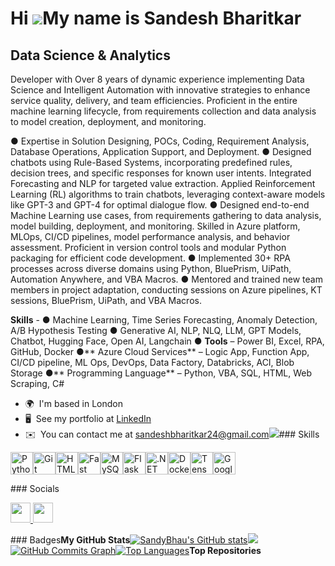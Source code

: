 Hi ![](https://user-images.githubusercontent.com/18350557/176309783-0785949b-9127-417c-8b55-ab5a4333674e.gif)My name is Sandesh Bharitkar
=========================================================================================================================================

Data Science & Analytics
------------------------

Developer with Over 8 years of dynamic experience implementing Data Science and Intelligent Automation with innovative strategies to enhance service quality, delivery, and team efficiencies. Proficient in the entire machine learning lifecycle, from requirements collection and data analysis to model creation, deployment, and monitoring. 

● Expertise in Solution Designing, POCs, Coding, Requirement Analysis, Database Operations, Application Support, and Deployment. 
● Designed chatbots using Rule-Based Systems, incorporating predefined rules, decision trees, and specific responses for known user intents. Integrated Forecasting and NLP for targeted value extraction. Applied Reinforcement Learning (RL) algorithms to train chatbots, leveraging context-aware models like GPT-3 and GPT-4 for optimal dialogue flow. 
● Designed end-to-end Machine Learning use cases, from requirements gathering to data analysis, model building, deployment, and monitoring. Skilled in Azure platform, MLOps, CI/CD pipelines, model performance analysis, and behavior assessment. Proficient in version control tools and modular Python packaging for efficient code development. 
● Implemented 30+ RPA processes across diverse domains using Python, BluePrism, UiPath, Automation Anywhere, and VBA Macros. 
● Mentored and trained new team members in project adaptation, conducting sessions on Azure pipelines, KT sessions, BluePrism, UiPath, and VBA Macros. 

**Skills** - 
● Machine Learning, Time Series Forecasting, Anomaly Detection, A/B Hypothesis Testing 
● Generative AI, NLP, NLQ, LLM, GPT Models, Chatbot, Hugging Face, Open AI, Langchain 
● **Tools** – Power BI, Excel, RPA, GitHub, Docker 
●** Azure Cloud Services** – Logic App, Function App, CI/CD pipeline, ML Ops, DevOps, Data Factory, Databricks, ACI, Blob Storage
●** Programming Language** – Python, VBA, SQL, HTML, Web Scraping, C#

*   🌍  I'm based in London
*   🖥️  See my portfolio at [LinkedIn](http://www.linkedin.com/in/sandesh-bharitkar/)
*   ✉️  You can contact me at [sandeshbharitkar24@gmail.com](mailto:sandeshbharitkar24@gmail.com)<a href="https://www.github.com/SandyBhau" target="_blank" rel="noreferrer"><img
                  src="https://img.shields.io/github/followers/SandyBhau?logo=github&style=for-the-badge&color=0891b2&labelColor=1c1917" /></a>### Skills 
<p align="left">
<a href="https://www.python.org/" target="_blank" rel="noreferrer"><img src="https://raw.githubusercontent.com/danielcranney/readme-generator/main/public/icons/skills/python-colored.svg" width="36" height="36" alt="Python" /></a><a href="https://git-scm.com/" target="_blank" rel="noreferrer"><img src="https://raw.githubusercontent.com/danielcranney/readme-generator/main/public/icons/skills/git-colored.svg" width="36" height="36" alt="Git" /></a><a href="https://developer.mozilla.org/en-US/docs/Glossary/HTML5" target="_blank" rel="noreferrer"><img src="https://raw.githubusercontent.com/danielcranney/readme-generator/main/public/icons/skills/html5-colored.svg" width="36" height="36" alt="HTML5" /></a><a href="https://fastapi.tiangolo.com/" target="_blank" rel="noreferrer"><img src="https://raw.githubusercontent.com/danielcranney/readme-generator/main/public/icons/skills/fastapi-colored.svg" width="36" height="36" alt="Fast API" /></a><a href="https://www.mysql.com/" target="_blank" rel="noreferrer"><img src="https://raw.githubusercontent.com/danielcranney/readme-generator/main/public/icons/skills/mysql-colored.svg" width="36" height="36" alt="MySQL" /></a><a href="https://flask.palletsprojects.com/en/2.0.x/" target="_blank" rel="noreferrer"><img src="https://raw.githubusercontent.com/danielcranney/readme-generator/main/public/icons/skills/flask-colored-dark.svg" width="36" height="36" alt="Flask" /></a><a href="https://dotnet.microsoft.com/en-us/" target="_blank" rel="noreferrer"><img src="https://raw.githubusercontent.com/danielcranney/readme-generator/main/public/icons/skills/dot-net-colored.svg" width="36" height="36" alt=".NET" /></a><a href="https://www.docker.com/" target="_blank" rel="noreferrer"><img src="https://raw.githubusercontent.com/danielcranney/readme-generator/main/public/icons/skills/docker-colored.svg" width="36" height="36" alt="Docker" /></a><a href="https://www.tensorflow.org/" target="_blank" rel="noreferrer"><img src="https://raw.githubusercontent.com/danielcranney/readme-generator/main/public/icons/skills/tensorflow-colored.svg" width="36" height="36" alt="TensorFlow" /></a><a href="https://cloud.google.com/" target="_blank" rel="noreferrer"><img src="https://raw.githubusercontent.com/danielcranney/readme-generator/main/public/icons/skills/googlecloud-colored.svg" width="36" height="36" alt="Google Cloud" /></a>
                    </p>
### Socials
                  
                  
<p align="left">
                      <a href="https://www.github.com/SandyBhau" target="_blank" rel="noreferrer">
                    <picture>
                    <source media="(prefers-color-scheme: dark)" srcset="https://raw.githubusercontent.com/danielcranney/readme-generator/main/public/icons/socials/github-dark.svg" />
                    <source media="(prefers-color-scheme: light)" srcset="https://raw.githubusercontent.com/danielcranney/readme-generator/main/public/icons/socials/github.svg" />
                    <img src="https://raw.githubusercontent.com/danielcranney/readme-generator/main/public/icons/socials/github.svg" width="32" height="32" />
                    </picture>
                    </a>
                      <a href="https://www.linkedin.com/in/sandesh-bharitkar" target="_blank" rel="noreferrer">
                    <picture>
                    <source media="(prefers-color-scheme: dark)" srcset="https://raw.githubusercontent.com/danielcranney/readme-generator/main/public/icons/socials/linkedin-dark.svg" />
                    <source media="(prefers-color-scheme: light)" srcset="https://raw.githubusercontent.com/danielcranney/readme-generator/main/public/icons/socials/linkedin.svg" />
                    <img src="https://raw.githubusercontent.com/danielcranney/readme-generator/main/public/icons/socials/linkedin.svg" width="32" height="32" />
                    </picture>
                    </a></p>### Badges<b>My GitHub Stats</b><a
                      href="http://www.github.com/SandyBhau"><img src="https://github-readme-stats.vercel.app/api?username=SandyBhau&show_icons=true&hide=&count_private=true&title_color=0891b2&text_color=ffffff&icon_color=0891b2&bg_color=1c1917&hide_border=true&show_icons=true" alt="SandyBhau's GitHub stats" /></a><a
                      href="http://www.github.com/SandyBhau"><img
                  src="https://github-readme-streak-stats.herokuapp.com/?user=SandyBhau&stroke=ffffff&background=1c1917&ring=0891b2&fire=0891b2&currStreakNum=ffffff&currStreakLabel=0891b2&sideNums=ffffff&sideLabels=ffffff&dates=ffffff&hide_border=true" /></a><a
                      href="http://www.github.com/SandyBhau"><img src="https://github-readme-activity-graph.cyclic.app/graph?username=SandyBhau&bg_color=1c1917&color=ffffff&line=0891b2&point=ffffff&area_color=1c1917&area=true&hide_border=true&custom_title=GitHub%20Commits%20Graph" alt="GitHub Commits Graph" /></a><a href="https://github.com/SandyBhau" align="left"><img src="https://github-readme-stats.vercel.app/api/top-langs/?username=SandyBhau&langs_count=10&title_color=0891b2&text_color=ffffff&icon_color=0891b2&bg_color=1c1917&hide_border=true&locale=en&custom_title=Top%20%Languages" alt="Top Languages" /></a><b>Top Repositories</b><div width="100%" align="center"></div><br /><br /><br /><br /><br /><br /><br />
